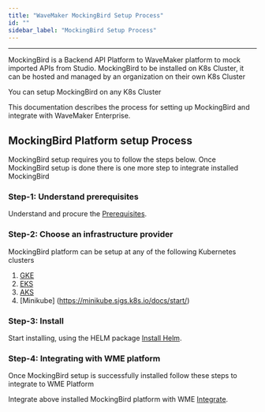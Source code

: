 ```yaml
---
title: "WaveMaker MockingBird Setup Process"
id: ""
sidebar_label: "MockingBird Setup Process"
---
```

---

MockingBird is a Backend API Platform to WaveMaker platform to mock imported APIs from Studio. MockingBird to be installed on K8s Cluster, it can be hosted and managed by an organization on their own K8s Cluster

You can setup MockingBird on any K8s Cluster

This documentation describes the process for setting up MockingBird and integrate with WaveMaker Enterprise.

## MockingBird Platform setup Process

MockingBird setup requires you to follow the steps below. Once MockingBird setup is done there is one more step to integrate installed MockingBird 


### Step-1: Understand prerequisites

Understand and procure the [Prerequisites](/learn/on-premise/extensions/mb-prerequisites.md).

### Step-2: Choose an infrastructure provider

MockingBird platform can be setup at any of the following Kubernetes clusters

1. [GKE](https://cloud.google.com/learn/what-is-kubernetes)
2. [EKS](https://aws.amazon.com/eks/)
3. [AKS](https://learn.microsoft.com/en-us/azure/aks/)
4. [Minikube] (https://minikube.sigs.k8s.io/docs/start/)

### Step-3: Install 

Start installing, using the HELM package [Install Helm](/learn/on-premise/extensions/mb-install.md).


### Step-4: Integrating with WME platform

Once MockingBird setup is successfully installed follow these steps to integrate to WME Platform

Integrate above installed MockingBird platform with WME [Integrate](/learn/on-premise/extensions/mb-integrate.md).


